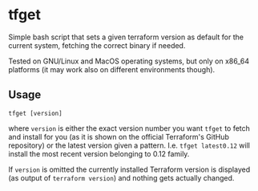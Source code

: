 # tfget

Simple bash script that sets a given terraform version as default for the current system, fetching the correct binary if needed.

Tested on GNU/Linux and MacOS operating systems, but only on x86_64 platforms (it may work also on different environments though).

## Usage

`tfget [version]`

where `version` is either the exact version number you want `tfget` to fetch and install for you (as it is shown on the official Terraform's GitHub repository) or the latest version given a pattern.
I.e. `tfget latest0.12` will install the most recent version belonging to 0.12 family.

If `version` is omitted the currently installed Terraform version is displayed (as output of `terraform version`) and nothing gets actually changed.

